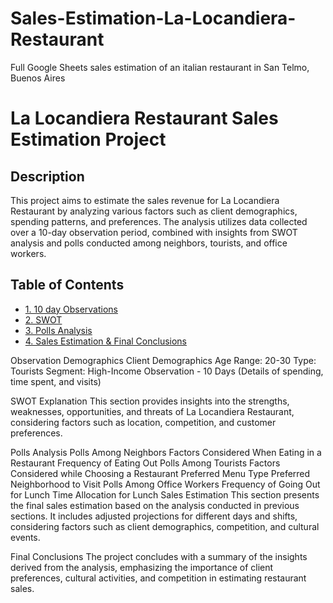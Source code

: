 # Sales-Estimation-La-Locandiera-Restaurant
Full Google Sheets sales estimation of an italian restaurant in San Telmo, Buenos Aires


# La Locandiera Restaurant Sales Estimation Project

## Description
This project aims to estimate the sales revenue for La Locandiera Restaurant by analyzing various factors such as client demographics, spending patterns, and preferences. The analysis utilizes data collected over a 10-day observation period, combined with insights from SWOT analysis and polls conducted among neighbors, tourists, and office workers.

## Table of Contents
- [1. 10 day Observations](#10-days-Observations)
- [2. SWOT](#SWOT)
- [3. Polls Analysis](#Polls-Analysis)
- [4. Sales Estimation & Final Conclusions](#Sales-Estimation-&-Final-Conclusions])



Observation Demographics
Client Demographics
Age Range: 20-30
Type: Tourists
Segment: High-Income
Observation - 10 Days
(Details of spending, time spent, and visits)

SWOT Explanation
This section provides insights into the strengths, weaknesses, opportunities, and threats of La Locandiera Restaurant, considering factors such as location, competition, and customer preferences.

Polls Analysis
Polls Among Neighbors
Factors Considered When Eating in a Restaurant
Frequency of Eating Out
Polls Among Tourists
Factors Considered while Choosing a Restaurant
Preferred Menu Type
Preferred Neighborhood to Visit
Polls Among Office Workers
Frequency of Going Out for Lunch
Time Allocation for Lunch
Sales Estimation
This section presents the final sales estimation based on the analysis conducted in previous sections. It includes adjusted projections for different days and shifts, considering factors such as client demographics, competition, and cultural events.

Final Conclusions
The project concludes with a summary of the insights derived from the analysis, emphasizing the importance of client preferences, cultural activities, and competition in estimating restaurant sales.

